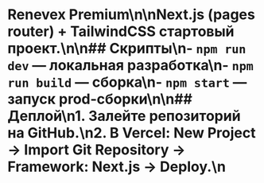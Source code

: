 # Renevex Premium\n\nNext.js (pages router) + TailwindCSS стартовый проект.\n\n## Скрипты\n- `npm run dev` — локальная разработка\n- `npm run build` — сборка\n- `npm start` — запуск prod-сборки\n\n## Деплой\n1. Залейте репозиторий на GitHub.\n2. В Vercel: New Project → Import Git Repository → Framework: Next.js → Deploy.\n